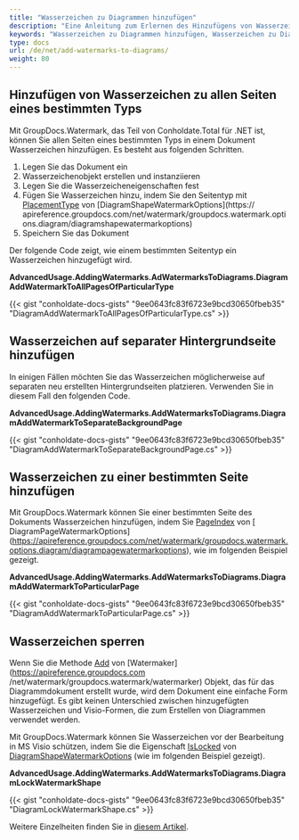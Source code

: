 ```yaml
---
title: "Wasserzeichen zu Diagrammen hinzufügen"
description: "Eine Anleitung zum Erlernen des Hinzufügens von Wasserzeichen zu Diagrammdokumenten (.vsdx) in C# mithilfe von GroupDocs.Watermark, das ein Teil von Conholdate.Total für .NET ist."
keywords: "Wasserzeichen zu Diagrammen hinzufügen, Wasserzeichen zu Diagrammdokumenten in C# hinzufügen"
type: docs
url: /de/net/add-watermarks-to-diagrams/
weight: 80
---
```


## Hinzufügen von Wasserzeichen zu allen Seiten eines bestimmten Typs

Mit GroupDocs.Watermark, das Teil von Conholdate.Total für .NET ist, können Sie allen Seiten eines bestimmten Typs in einem Dokument Wasserzeichen hinzufügen. Es besteht aus folgenden Schritten.

1. Legen Sie das Dokument ein
2. Wasserzeichenobjekt erstellen und instanziieren
3. Legen Sie die Wasserzeicheneigenschaften fest
4. Fügen Sie Wasserzeichen hinzu, indem Sie den Seitentyp mit [PlacementType](https://apireference.groupdocs.com/net/watermark/groupdocs.watermark.options.diagram/diagramshapewatermarkoptions/properties/placementtype) von [DiagramShapeWatermarkOptions](https:// apireference.groupdocs.com/net/watermark/groupdocs.watermark.options.diagram/diagramshapewatermarkoptions)
5. Speichern Sie das Dokument

Der folgende Code zeigt, wie einem bestimmten Seitentyp ein Wasserzeichen hinzugefügt wird.

**AdvancedUsage.AddingWatermarks.AdWatermarksToDiagrams.DiagramAddWatermarkToAllPagesOfParticularType**

{{< gist "conholdate-docs-gists" "9ee0643fc83f6723e9bcd30650fbeb35" "DiagramAddWatermarkToAllPagesOfParticularType.cs" >}}

## Wasserzeichen auf separater Hintergrundseite hinzufügen

In einigen Fällen möchten Sie das Wasserzeichen möglicherweise auf separaten neu erstellten Hintergrundseiten platzieren. Verwenden Sie in diesem Fall den folgenden Code.

**AdvancedUsage.AddingWatermarks.AddWatermarksToDiagrams.DiagramAddWatermarkToSeparateBackgroundPage**

{{< gist "conholdate-docs-gists" "9ee0643fc83f6723e9bcd30650fbeb35" "DiagramAddWatermarkToSeparateBackgroundPage.cs" >}}

## Wasserzeichen zu einer bestimmten Seite hinzufügen

Mit GroupDocs.Watermark können Sie einer bestimmten Seite des Dokuments Wasserzeichen hinzufügen, indem Sie [PageIndex](https://apireference.groupdocs.com/net/watermark/groupdocs.watermark.options.diagram/diagrampagewatermarkoptions/properties/pageindex) von [ DiagramPageWatermarkOptions] (https://apireference.groupdocs.com/net/watermark/groupdocs.watermark.options.diagram/diagrampagewatermarkoptions), wie im folgenden Beispiel gezeigt.

**AdvancedUsage.AddingWatermarks.AddWatermarksToDiagrams.DiagramAddWatermarkToParticularPage**

{{< gist "conholdate-docs-gists" "9ee0643fc83f6723e9bcd30650fbeb35" "DiagramAddWatermarkToParticularPage.cs" >}}

## Wasserzeichen sperren

Wenn Sie die Methode [Add](https://apireference.groupdocs.com/net/watermark/groupdocs.watermark.watermarker/add/methods/1) von [Watermaker](https://apireference.groupdocs.com /net/watermark/groupdocs.watermark/watermarker) Objekt, das für das Diagrammdokument erstellt wurde, wird dem Dokument eine einfache Form hinzugefügt. Es gibt keinen Unterschied zwischen hinzugefügten Wasserzeichen und Visio-Formen, die zum Erstellen von Diagrammen verwendet werden.

Mit GroupDocs.Watermark können Sie Wasserzeichen vor der Bearbeitung in MS Visio schützen, indem Sie die Eigenschaft [IsLocked](https://apireference.groupdocs.com/net/watermark/groupdocs.watermark.options.diagram/diagramwatermarkoptions/properties/islocked) von [ DiagramShapeWatermarkOptions](https://apireference.groupdocs.com/net/watermark/groupdocs.watermark.options.diagram/diagramshapewatermarkoptions) (wie im folgenden Beispiel gezeigt).

**AdvancedUsage.AddingWatermarks.AddWatermarksToDiagrams.DiagramLockWatermarkShape**

{{< gist "conholdate-docs-gists" "9ee0643fc83f6723e9bcd30650fbeb35" "DiagramLockWatermarkShape.cs" >}}

Weitere Einzelheiten finden Sie in [diesem Artikel](https://docs.groupdocs.com/watermark/net/add-watermarks-to-diagram-documents/).









